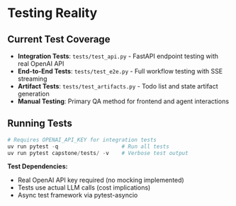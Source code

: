 # Testing Reality

## Current Test Coverage

- **Integration Tests**: `tests/test_api.py` - FastAPI endpoint testing with real OpenAI API
- **End-to-End Tests**: `tests/test_e2e.py` - Full workflow testing with SSE streaming
- **Artifact Tests**: `tests/test_artifacts.py` - Todo list and state artifact generation
- **Manual Testing**: Primary QA method for frontend and agent interactions

## Running Tests

```powershell
# Requires OPENAI_API_KEY for integration tests
uv run pytest -q                    # Run all tests
uv run pytest capstone/tests/ -v    # Verbose test output
```

**Test Dependencies:**
- Real OpenAI API key required (no mocking implemented)
- Tests use actual LLM calls (cost implications)
- Async test framework via pytest-asyncio